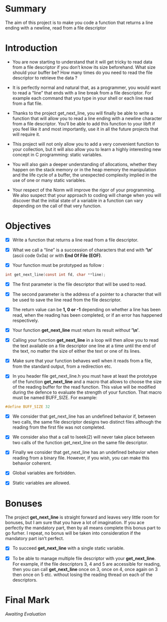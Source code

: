 # Summary
The aim of this project is to make you code a function that returns a line ending with a newline, read from a file descriptor

# Introduction
- You are now starting to understand that it will get tricky to read data from a file descriptor if you don’t know its size beforehand. What size should your buffer be? How many times do you need to read the file descriptor to retrieve the data ?

- It is perfectly normal and natural that, as a programmer, you would want to read a “line” that ends with a line break from a file descriptor. For example each command that you type in your shell or each line read from a flat file.

- Thanks to the project get_next_line, you will finally be able to write a function that will allow you to read a line ending with a newline character from a file descriptor. You’ll be able to add this function to your libft if you feel like it and most importantly, use it in all the future projects that will require it.

 - This project will not only allow you to add a very convenient function to your collection, but it will also allow you to learn a highly interesting new concept in C programming: static variables.

- You will also gain a deeper understanding of allocations, whether they happen on the stack memory or in the heap memory the manipulation and the life cycle of a buffer, the unexpected complexity implied in the use of one or many static variables.

- Your respect of the Norm will improve the rigor of your programming. We also suspect that your approach to coding will change when you will discover that the initial state of a variable in a function can vary depending on the call of that very function.

# Objectives
- [x] Write a function that returns a line read from a file descriptor.

- [x] What we call a “line” is a succession of characters that end with **’\n’** (ascii code 0x0a) or with **End Of File (EOF)**.

- [x] Your function must be prototyped as follow :
```c
int get_next_line(const int fd, char **line);
```

- [x] The first parameter is the file descriptor that will be used to read.

- [x] The second parameter is the address of a pointer to a character that will be used to save the line read from the file descriptor.

- [x] The return value can be **1, 0 or -1** depending on whether a line has been read, when the reading has been completed, or if an error has happened respectively.

- [x] Your function **get_next_line** must return its result _without_ **’\n’**.

- [x] Calling your function **get_next_line** in a loop will then allow you to read the text available on a file descriptor one line at a time until the end of the text, no matter the size of either the text or one of its lines.

- [x] Make sure that your function behaves well when it reads from a file, from the standard output, from a redirection etc.

- [x] In you header file get_next_line.h you must have at least the prototype of the function **get_next_line** and a macro that allows to choose the size of the reading buffer for the read function. This value will be modified during the defence to evaluate the strength of your function. That macro must be named BUFF_SIZE. For example:
```c
#define BUFF_SIZE 32
```

- [x] We consider that get_next_line has an undefined behavior if, between two calls,
the same file descriptor designs two distinct files although the reading from the first
file was not completed.

- [x] We consider also that a call to lseek(2) will never take place between two calls of
the function get_next_line on the same file descriptor.

- [x] Finally we consider that get_next_line has an undefined behavior when reading
from a binary file. However, if you wish, you can make this behavior coherent.

- [x] Global variables are forbidden.

- [x] Static variables are allowed.

# Bonuses
The project **get_next_line** is straight forward and leaves very little room for bonuses, but I am sure that you have a lot of imagination. If you ace perfectly the mandatory part, then by all means complete this bonus part to go furher. I repeat, no bonus will be taken into consideration if the mandatory part isn’t perfect.

- [X] To succeed **get_next_line** with a single static variable.

- [X] To be able to manage multiple file descriptor with your **get_next_line**. For example, if the file descriptors 3, 4 and 5 are accessible for reading, then you can call **get_next_line** once on 3, once on 4, once again on 3 then once on 5 etc. without losing the reading thread on each of the descriptors.

# Final Mark
_Awaiting Evaluation_